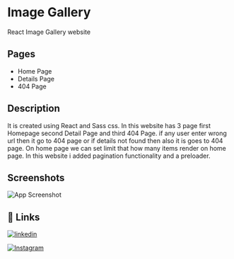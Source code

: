 
# Image Gallery

React Image Gallery website

## Pages

- Home Page
- Details Page
- 404 Page

## Description

It is created using React and Sass css. In this website has 3 page first Homepage second Detail Page and third 404 Page.
if any user enter wrong url then it go to 404 page or if details not found then also it is goes to 404 page. On home page we can set limit that how many items render on home page. 
In this website i added pagination functionality and a preloader.

## Screenshots

![App Screenshot](https://via.placeholder.com/468x300?text=App+Screenshot+Here)


## 🔗 Links
[![linkedin](https://img.shields.io/badge/linkedin-0A66C2?style=for-the-badge&logo=linkedin&logoColor=white)](https://www.linkedin.com/in/abu-zaid-83a7b023b)

[![Instagram](https://img.shields.io/badge/instagram-0A66C2?style=for-the-badge&logo=Instagram&logoColor=white)](https://www.instagram.com/its_abuzaid786/)
